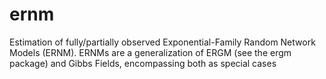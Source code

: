 # ernm
Estimation of fully/partially observed Exponential-Family Random     Network Models (ERNM). ERNMs are a generalization of ERGM (see the ergm     package) and Gibbs Fields, encompassing both as special cases
